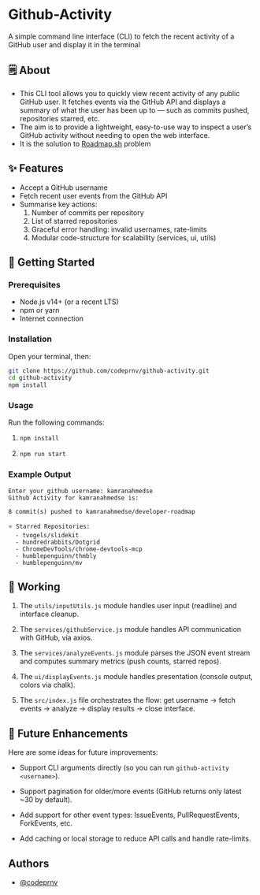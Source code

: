
# Github-Activity

A simple command line interface (CLI) to fetch the recent activity of a GitHub user and display it in the terminal


## 🗒️ About

- This CLI tool allows you to quickly view recent activity of any public GitHub user. It fetches events via the GitHub API and displays a summary of what the user has been up to — such as commits pushed, repositories starred, etc.
- The aim is to provide a lightweight, easy-to-use way to inspect a user’s GitHub activity without needing to open the web interface.
- It is the solution to [Roadmap.sh](https://roadmap.sh/projects/github-user-activity) problem
## ✨ Features

- Accept a GitHub username
- Fetch recent user events from the GitHub API
- Summarise key actions:
    1. Number of commits per repository
    2. List of starred repositories
    3. Graceful error handling: invalid usernames, rate-limits
    4. Modular code-structure for scalability (services, ui, utils)

## 🔧 Getting Started

### Prerequisites
* Node.js v14+ (or a recent LTS)
* npm or yarn
* Internet connection

### Installation
Open your terminal, then:

```bash
git clone https://github.com/codeprnv/github-activity.git  
cd github-activity  
npm install  
```

### Usage
Run the following commands:

1. 
    ```bash 
    npm install
    ```
2. 
    ```bash
    npm run start
    ```

### Example Output

```
Enter your github username: kamranahmedse
Github Activity for kamranahmedse is: 

8 commit(s) pushed to kamranahmedse/developer-roadmap

⭐ Starred Repositories:
  - tvogels/slidekit
  - hundredrabbits/Dotgrid
  - ChromeDevTools/chrome-devtools-mcp
  - humblepenguinn/thmbly
  - humblepenguinn/mv
```
## 🧠 Working

1. The `utils/inputUtils.js` module handles user input (readline) and interface cleanup.

2. The `services/githubService.js` module handles API communication with GitHub, via axios.

3. The `services/analyzeEvents.js` module parses the JSON event stream and computes summary metrics (push counts, starred repos).

4. The `ui/displayEvents.js` module handles presentation (console output, colors via chalk).

5. The `src/index.js` file orchestrates the flow: get username → fetch events → analyze → display results → close interface.
## 📅 Future Enhancements

Here are some ideas for future improvements:

- Support CLI arguments directly (so you can run `github-activity <username>`).

- Support pagination for older/more events (GitHub returns only latest ~30 by default).

- Add support for other event types: IssueEvents, PullRequestEvents, ForkEvents, etc.

- Add caching or local storage to reduce API calls and handle rate-limits.

## Authors

- [@codeprnv](https://www.github.com/codeprnv)

